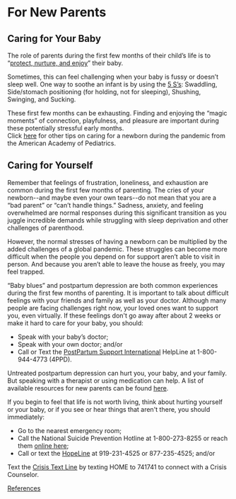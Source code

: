 # For New Parents

## Caring for Your Baby

The role of parents during the first few months of their child’s life is to “[protect, nurture, and enjoy](https://supportingchildcaregivers.org/)” their baby. 

Sometimes, this can feel challenging when your baby is fussy or doesn’t sleep well. One way to soothe an infant is by using the [5 S’s](https://childrensmd.org/browse-by-age-group/newborn-infants/5s-method-soothing-baby/): Swaddling, Side/stomach positioning \(for holding, not for sleeping\), Shushing, Swinging, and Sucking.

These first few months can be exhausting. Finding and enjoying the “magic moments” of connection, playfulness, and pleasure are important during these potentially stressful early months.   
Click [here](https://www.healthychildren.org/English/ages-stages/baby/crying-colic/Pages/Tips-for-Coping-with-a-New-Baby.aspx) for other tips on caring for a newborn during the pandemic from the American Academy of Pediatrics.

## Caring for Yourself

Remember that feelings of frustration, loneliness, and exhaustion are common during the first few months of parenting. The cries of your newborn--and maybe even your own tears--do not mean that you are a “bad parent” or “can’t handle things.” Sadness, anxiety, and feeling overwhelmed are normal responses during this significant transition as you juggle incredible demands while struggling with sleep deprivation and other challenges of parenthood. 

However, the normal stresses of having a newborn can be multiplied by the added challenges of a global pandemic. These struggles can become more difficult when the people you depend on for support aren’t able to visit in person. And because you aren’t able to leave the house as freely, you may feel trapped.

“Baby blues” and postpartum depression are both common experiences during the first few months of parenting. It is important to talk about difficult feelings with your friends and family as well as your doctor. Although many people are facing challenges right now, your loved ones want to support you, even virtually. If these feelings don't go away after about 2 weeks or make it hard to care for your baby, you should:

* Speak with your baby’s doctor; 
* Speak with your own doctor; and/or
* Call or Text the [PostPartum Support International](https://www.postpartum.net/) HelpLine at 1-800-944-4773 \(4PPD\).

Untreated postpartum depression can hurt you, your baby, and your family. But speaking with a therapist or using medication can help. A list of available resources for new parents can be found [here](https://www.postpartum.net/get-help/help-for-moms/).

If you begin to feel that life is not worth living, think about hurting yourself or your baby, or if you see or hear things that aren't there, you should immediately:

* Go to the nearest emergency room;
* Call the National Suicide Prevention Hotline at 1-800-273-8255 or reach them [online here](https://suicidepreventionlifeline.org/); 
* Call or text the [HopeLine](https://www.hopeline-nc.org/) at 919-231-4525 or 877-235-4525; and/or

Text the [Crisis Text Line](https://www.crisistextline.org/) by texting HOME to 741741 to connect with a Crisis Counselor.

[References](references.md#for-new-parents)

